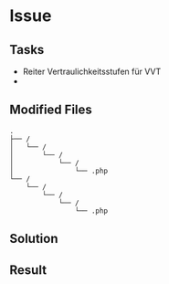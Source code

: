 # Issue

## Tasks

- Reiter Vertraulichkeitsstufen für VVT
- 

## Modified Files

```
.
├── /
│   └── /                  
│       └── /
│           └── /
│               └── .php  
└── /
    └── /                  
        └── /
            └── /
                └── .php  
```

## Solution

## Result